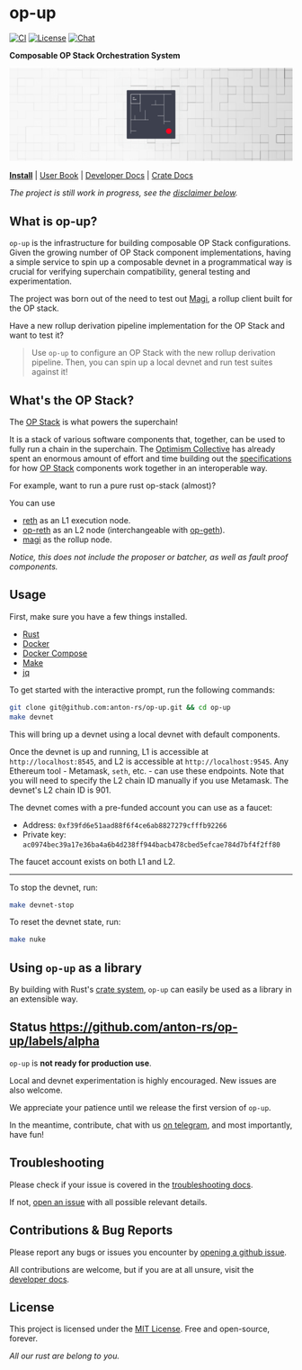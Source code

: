 # op-up

[![CI](https://github.com/anton-rs/op-up/actions/workflows/ci.yml/badge.svg)][gh-ci]
[![License](https://img.shields.io/badge/License-MIT-orange.svg)][mit-license]
[![Chat][tg-badge]][tg-url]

[mit-license]: https://opensource.org/license/mit/
[gh-ci]: https://github.com/anton-rs/op-up/actions/workflows/ci.yml
[tg-url]: https://t.me/+XR8_p3qjzoFiMjEx
[tg-badge]: https://img.shields.io/badge/chat-telegram-blue

**Composable OP Stack Orchestration System**

![](./etc/op-up-banner.png)

**[Install](./docs/install/installation.md)**
| [User Book](https://opup.anton.systems)
| [Developer Docs](./docs/developers/developers.md)
| [Crate Docs](https://crates.io/crates/opup)

_The project is still work in progress, see the [disclaimer below](#status)._

## What is op-up?

`op-up` is the infrastructure for building composable OP Stack configurations.
Given the growing number of OP Stack component implementations, having a simple
service to spin up a composable devnet in a programmatical way is crucial for
verifying superchain compatibility, general testing and experimentation.

The project was born out of the need to test out [Magi](https://github.com/a16z/magi),
a rollup client built for the OP stack.

Have a new rollup derivation pipeline implementation for the OP Stack and want to test it?

> Use `op-up` to configure an OP Stack with the new rollup derivation pipeline.
> Then, you can spin up a local devnet and run test suites against it!

## What's the OP Stack?

The [OP Stack](https://stack.optimism.io/) is what powers the superchain!

It is a stack of various software components that, together, can be used
to fully run a chain in the superchain. The [Optimism Collective](https://app.optimism.io/announcement) has
already spent an enormous amount of effort and time building out the
[specifications](https://github.com/ethereum-optimism/optimism/blob/develop/specs/README.md)
for how [OP Stack](https://stack.optimism.io/) components work together
in an interoperable way.

For example, want to run a pure rust op-stack (almost)?

You can use

- [reth](https://github.com/paradigmxyz/reth) as an L1 execution node.
- [op-reth](https://github.com/anton-rs/op-reth/) as an L2 node (interchangeable with [op-geth](https://github.com/ethereum-optimism/op-geth)).
- [magi](https://github.com/a16z/magi) as the rollup node.

_Notice, this does not include the proposer or batcher,
as well as fault proof components._

## Usage

First, make sure you have a few things installed.

- [Rust](https://www.rust-lang.org/tools/install)
- [Docker](https://www.docker.com/)
- [Docker Compose](https://docs.docker.com/compose/)
- [Make](https://www.gnu.org/software/make/)
- [jq](https://jqlang.github.io/jq/)

To get started with the interactive prompt, run the following commands:

```sh
git clone git@github.com:anton-rs/op-up.git && cd op-up
make devnet
```

This will bring up a devnet using a local devnet with default components.

Once the devnet is up and running, L1 is accessible at `http://localhost:8545`, and L2 is accessible at `http://localhost:9545`.
Any Ethereum tool - Metamask, `seth`, etc. - can use these endpoints.
Note that you will need to specify the L2 chain ID manually if you use Metamask. The devnet's L2 chain ID is 901.

The devnet comes with a pre-funded account you can use as a faucet:

- Address: `0xf39fd6e51aad88f6f4ce6ab8827279cfffb92266`
- Private key: `ac0974bec39a17e36ba4a6b4d238ff944bacb478cbed5efcae784d7bf4f2ff80`

The faucet account exists on both L1 and L2.

---

To stop the devnet, run:

```sh
make devnet-stop
```

To reset the devnet state, run:

```sh
make nuke
```

## Using `op-up` as a library

By building with Rust's [crate system](https://doc.rust-lang.org/book/ch07-01-packages-and-crates.html),
`op-up` can easily be used as a library in an extensible way.

## Status https://github.com/anton-rs/op-up/labels/alpha

`op-up` is **not ready for production use**.

Local and devnet experimentation is highly encouraged.
New issues are also welcome.

We appreciate your patience until we release the first version of `op-up`.

In the meantime, contribute, chat with us [on telegram][tg-url], and most
importantly, have fun!

## Troubleshooting

Please check if your issue is covered in the [troubleshooting docs](./docs/developers/troubleshooting.md).

If not, [open an issue](https://github.com/anton-rs/op-up/issues/new) with all possible relevant details.

## Contributions & Bug Reports

Please report any bugs or issues you encounter by [opening a github issue](https://github.com/anton-rs/op-up/issues/new).

All contributions are welcome, but if you are at all unsure, visit the [developer docs](./docs/developers/contributing.md).

## License

This project is licensed under the [MIT License](LICENSE). Free and open-source, forever.

_All our rust are belong to you._
